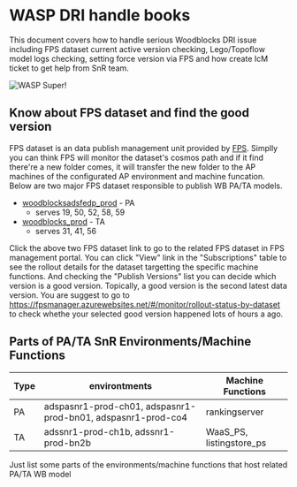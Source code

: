 # WASP DRI handle books

This document covers how to handle serious Woodblocks DRI issue including FPS dataset current active version checking, Lego/Topoflow model logs checking, setting force version via FPS and how create IcM ticket to get help from SnR team.

![WASP Super!](/img/logo.svg)

## Know about FPS dataset and find the good version
FPS dataset is an data publish management unit provided by [FPS](https://fpsmanager.azurewebsites.net). Simplly you can think FPS will monitor the dataset's cosmos path and if it find there're a new folder comes, it will transfer the new folder to the AP machines of the configurated AP environment and machine funcation. Below are two major FPS dataset responsible to publish WB PA/TA models. 
* [woodblocksadsfedp_prod](https://fpsmanager.azurewebsites.net/#/publish/detail/woodblocksadsfedp_prod) - PA
   * serves 19, 50, 52, 58, 59 
* [woodblocks_prod](https://fpsmanager.azurewebsites.net/#/publish/detail/woodblocks_prod) - TA
   * serves 31, 41, 56

Click the above two FPS dataset link to go to the related FPS dataset in FPS management portal. You can click "View" link in the "Subscriptions" table to see the rollout details for the dataset targetting the specific machine functions. And checking the "Publish Versions" list you can decide which version is a good version. Topically, a good version is the second latest data version. You are suggest to go to <https://fpsmanager.azurewebsites.net/#/monitor/rollout-status-by-dataset> to check whethe your selected good version happened lots of hours a ago.


## Parts of PA/TA SnR Environments/Machine Functions
Type | environtments | Machine Functions
--|--|--
PA | adspasnr1-prod-ch01, adspasnr1-prod-bn01, adspasnr1-prod-co4 | rankingserver
TA | adssnr1-prod-ch1b, adssnr1-prod-bn2b | WaaS_PS, listingstore_ps

Just list some parts of the environments/machine functions that host related PA/TA WB model





